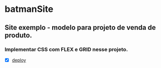 # batmanSite

## Site exemplo  - modelo para projeto  de venda de produto.

### Implementar CSS com FLEX e GRID nesse projeto.

- [X] <a href="https://cdsalema.github.io/batmanSite/">deploy</a>
